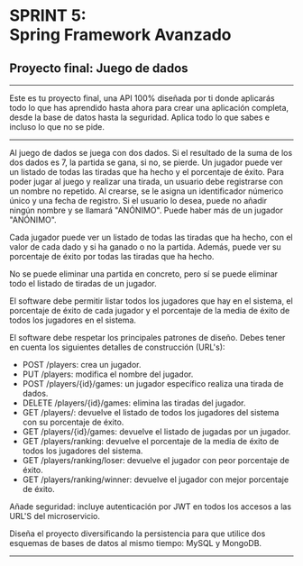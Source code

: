 # SPRINT 5:<br>Spring Framework Avanzado
## Proyecto final: Juego de dados

********************************************************************************************
Este es tu proyecto final, una API 100% diseñada por ti donde aplicarás todo lo que has aprendido
hasta ahora para crear una aplicación completa, desde la base de datos hasta la seguridad. Aplica
todo lo que sabes e incluso lo que no se pide.
********************************************************************************************

Al juego de dados se juega con dos dados. Si el resultado de la suma de los dos dados es 7, la partida se gana, si no, se pierde. Un jugador puede ver un listado de todas las tiradas que ha hecho y el porcentaje de éxito.
Para poder jugar al juego y realizar una tirada, un usuario debe registrarse con un nombre no repetido. Al crearse, se le asigna un identificador númerico único y una fecha de registro. Si el usuario lo desea, puede no añadir ningún nombre y se llamará "ANÓNIMO". Puede haber más de un jugador "ANÓNIMO".

Cada jugador puede ver un listado de todas las tiradas que ha hecho, con el valor de cada dado y si ha ganado o no la partida. Además, puede ver su porcentaje de éxito por todas las tiradas que ha hecho.

No se puede eliminar una partida en concreto, pero sí se puede eliminar todo el listado de tiradas de un jugador.

El software debe permitir listar todos los jugadores que hay en el sistema, el porcentaje de éxito de cada jugador y el porcentaje de la media de éxito de todos los jugadores en el sistema.

El software debe respetar los principales patrones de diseño. Debes tener en cuenta los siguientes detalles de construcción (URL's):

* POST /players: crea un jugador.
* PUT /players: modifica el nombre del jugador.
* POST /players/{id}/games: un jugador específico realiza una tirada de dados.
* DELETE /players/{id}/games: elimina las tiradas del jugador.
* GET /players/: devuelve el listado de todos los jugadores del sistema con su porcentaje de éxito.
* GET /players/{id}/games: devuelve el listado de jugadas por un jugador.
* GET /players/ranking: devuelve el porcentaje de la media de éxito de todos los jugadores del sistema. 
* GET /players/ranking/loser: devuelve el jugador con peor porcentaje de éxito.
* GET /players/ranking/winner: devuelve el jugador con mejor porcentaje de éxito.

Añade seguridad: incluye autenticación por JWT en todos los accesos a las URL'S del microservicio.

Diseña el proyecto diversificando la persistencia para que utilice dos esquemas de bases de datos al mismo tiempo: MySQL y MongoDB.

---